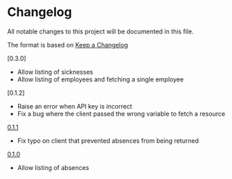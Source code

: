# Changelog

All notable changes to this project will be documented in this file.

The format is based on [Keep a Changelog]

[0.3.0]

- Allow listing of sicknesses
- Allow listing of employees and fetching a single employee

[0.1.2]

- Raise an error when API key is incorrect
- Fix a bug where the client passed the wrong variable to fetch a resource

[0.1.1]

- Fix typo on client that prevented absences from being returned

[0.1.0]

- Allow listing of absences

[0.1.1]: https://github.com/dxw/breathe_ruby/releases/tag/0.1.2
[0.1.1]: https://github.com/dxw/breathe_ruby/releases/tag/0.1.1
[0.1.0]: https://github.com/dxw/breathe_ruby/releases/tag/0.1.0
[keep a changelog]: https://keepachangelog.com/en/1.0.0/

